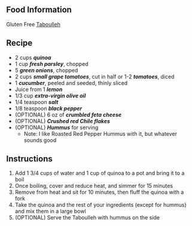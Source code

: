 ## Food Information
Gluten Free [Taboulleh](https://en.wikipedia.org/wiki/Tabbouleh)

## Recipe
* 2 cups ***quinoa***
* 1 cup ***fresh parsley***, chopped
* 5 ***green onions***, chopped
* 2 cups ***small grape tomatoes***, cut in half or 1-2 ***tomatoes***, diced
* 1 ***cucumber***, peeled and seeded, thinly sliced
* Juice from 1 ***lemon***
* 1/3 cup ***extra-virgin olive oil***
* 1/4 teaspoon ***salt***
* 1/8 teaspoon ***black pepper***
* (OPTIONAL) 6 oz of ***crumbled feta cheese***
* (OPTIONAL) ***Crushed red Chile flakes***
* (OPTIONAL) ***Hummus*** for serving
  * Note: I like Roasted Red Pepper Hummus with it, but whatever sounds good

## Instructions
1. Add 1 3/4 cups of water and 1 cup of quinoa to a pot and bring it to a boil
2. Once boiling, cover and reduce heat, and simmer for 15 minutes
3. Remove from heat and sit for 10 minutes, then fluff the quinoa with a fork
4. Take the quinoa and the rest of your ingredients (except for hummus) and mix them in a large bowl
5. (OPTIONAL) Serve the Taboulleh with hummus on the side
